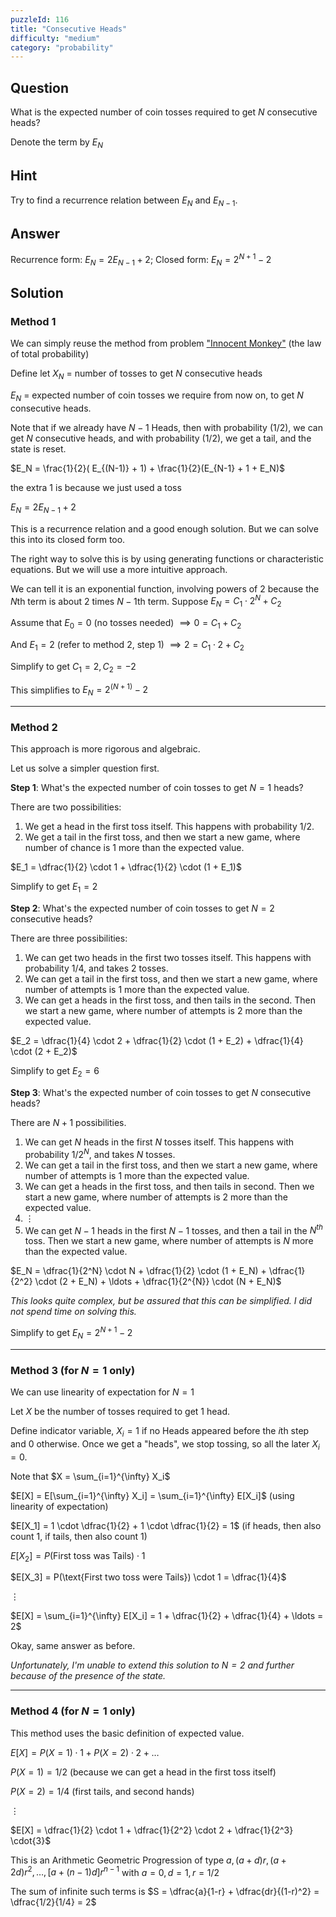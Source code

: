 ```yaml
---
puzzleId: 116
title: "Consecutive Heads"
difficulty: "medium"
category: "probability"
---
```


## Question
What is the expected number of coin tosses required to get $N$ consecutive heads?

Denote the term by $E_N$

## Hint
Try to find a recurrence relation between $E_{N}$ and $E_{N-1}$.

## Answer
Recurrence form: $E_N = 2E_{N-1} + 2$; 
Closed form: $E_N = 2^{N+1}-2$

## Solution

### Method 1

We can simply reuse the method from problem ["Innocent Monkey"](115) (the law of total probability)


Define let $X_N$ = number of tosses to get $N$ consecutive heads 

$E_N$ = expected number of coin tosses we require from now on, to get $N$ consecutive heads.

<!-- 
Recall the law of total probability,
$E[X_N] = E [ E[X_N |Y] ]$
where $Y$ = current toss (either Head or tail).

$E[X_N] = \frac{1}{2} ( E[X_N] | H) + \frac{1}{2} ( E[X_N] | T)$ 
-->

Note that if we already have $N-1$ Heads, then with probability (1/2), we can get $N$ consecutive heads, and with probability (1/2), we get a tail, and the state is reset.

$E_N =  \frac{1}{2}( E_{(N-1)} + 1) + \frac{1}{2}(E_{N-1} + 1 + E_N)$

the extra 1 is because we just used a toss

$E_N = 2E_{N-1} + 2$

This is a recurrence relation and a good enough solution. But we can solve this into its closed form too.

The right way to solve this is by using generating functions or characteristic equations.
But we will use a more intuitive approach.

We can tell it is an exponential function, involving powers of $2$ because the $N$th term is about 2 times $N-1$th term. Suppose $E_N = C_1 \cdot 2^{N} + C_2$

Assume that $E_0 = 0$ (no tosses needed) $\implies 0 = C_1 + C_2$

And $E_1 = 2$ (refer to method 2, step 1) $\implies 2 = C_1\cdot 2 + C_2$

Simplify to get $C_1 =2, C_2 = -2$


<!-- 
This above equation is logical and should be written directly.
=> $En = 2E(n-1) + 2$ 
-->

This simplifies to $E_N = 2^{(N+1)}-2$

<!-- 

We can solve this recurrence relation using the method of characteristic equation.

**Step 1: Homogenous Solution**
This is the solution to the recurrence relation without the constant term.

$f(N) = 2 \cdot f({N-1})$

This is simply given by $f(N) =C\cdot 2^N$ where $C$ is a constant.

**Step 2: Particular Solution**
Next, we need to find a particular solution to the original non-homogeneous equation. We can guess a solution of the form 
$f(N) = A$ where $A$ is a constant. Substituting this into the original equation gives: 

$A = 2A + 2 \implies A = -2$

Hence the particular solution is $f(N)=-2$

**Step 3: General Solution**
The general solution to the original equation is the sum of the homogeneous solution and the particular solution:


$f(N) = C \cdot 2^{N} - 2$

Assume that $E_0 = 0$ (no tosses needed), and solve for $C$

$0 = C + 2 \implies C = 2$


Hence $E_N = 2 * 2^{N}-2 = 2^{N-2} - 2$

 -->

---

### Method 2

This approach is more rigorous and algebraic.

Let us solve a simpler question first. 

**Step 1**: What's the expected number of coin tosses to get $N=1$ heads?

There are two possibilities:

1. We get a head in the first toss itself. This happens with probability $1/2$.
2. We get a tail in the first toss, and then we start a new game, where number of chance is 1 more than the expected value.


$E_1 = \dfrac{1}{2} \cdot 1 + \dfrac{1}{2} \cdot (1 + E_1)$

Simplify to get $E_1 = 2$

**Step 2**: What's the expected number of coin tosses to get $N=2$ consecutive heads?

There are three possibilities:
1. We can get two heads in the first two tosses itself. This happens with probability $1/4$, and takes 2 tosses.
2. We can get a tail in the first toss, and then we start a new game, where number of attempts is 1 more than the expected value.
3. We can get a heads in the first toss, and then tails in the second. Then we start a new game, where number of attempts is 2 more than the expected value.

$E_2 = \dfrac{1}{4} \cdot 2 + \dfrac{1}{2} \cdot (1 + E_2) + \dfrac{1}{4} \cdot (2 + E_2)$

Simplify to get $E_2 = 6$

**Step 3**: What's the expected number of coin tosses to get $N$ consecutive heads?

There are $N+1$ possibilities. 

1. We can get $N$ heads in the first $N$ tosses itself. This happens with probability $1/2^N$, and takes $N$ tosses.
2. We can get a tail in the first toss, and then we start a new game, where number of attempts is 1 more than the expected value.
3. We can get a heads in the first toss, and then tails in second. Then we start a new game, where number of attempts is 2 more than the expected value.
4. $\vdots$
5. We can get $N-1$ heads in the first $N-1$ tosses, and then a tail in the $N^{th}$ toss. Then we start a new game, where number of attempts is $N$ more than the expected value.


$E_N = \dfrac{1}{2^N} \cdot N + \dfrac{1}{2} \cdot (1 + E_N) + \dfrac{1}{2^2} \cdot (2 + E_N) + \ldots + \dfrac{1}{2^{N}} \cdot (N + E_N)$


<!-- $ =  \dfrac{1}{2^N} \cdot [ N + 2^{N-1}(1 +E[X_N])  + \ldots + (N + E[X_N])]$ -->

<!-- $=  \dfrac{1}{2^N} \cdot [ N + E[X_N](1 + ... + 2^{N-1} )]  + [\dfrac{1}{2} + \dfrac{2}{2^2} \ldots + \dfrac{N}{2^N}]$ -->

*This looks quite complex, but be assured that this can be simplified. I did not spend time on solving this.*

Simplify to get $E_N = 2^{N+1}-2$

---

### Method 3 (for $N=1$ only)

We can use linearity of expectation for $N=1$

Let $X$ be the number of tosses required to get 1 head. 

Define indicator variable, $X_i = 1$ if no Heads appeared before the $i$th step and $0$ otherwise. Once we get a "heads", we stop tossing, so all the later $X_i=0$.

Note that $X = \sum_{i=1}^{\infty} X_i$

$E[X] = E[\sum_{i=1}^{\infty} X_i] = \sum_{i=1}^{\infty} E[X_i]$ (using linearity of expectation)

$E[X_1] = 1 \cdot \dfrac{1}{2} + 1 \cdot \dfrac{1}{2} = 1$ (if heads, then also count 1, if tails, then also count 1)

$E[X_2] = P(\text{First toss was Tails}) \cdot  1$

$E[X_3] = P(\text{First two toss were Tails}) \cdot 1 = \dfrac{1}{4}$

$\vdots$

$E[X] = \sum_{i=1}^{\infty} E[X_i] = 1 + \dfrac{1}{2} + \dfrac{1}{4} + \ldots = 2$

Okay, same answer as before.

*Unfortunately, I'm unable to extend this solution to $N=2$ and further because of the presence of the state.*

---

### Method 4 (for $N=1$ only)

This method uses the basic definition of expected value.

$E[X] = P(X=1) \cdot 1 + P(X=2) \cdot 2 + \ldots$

$P(X=1) = 1/2$ (because we can get a head in the first toss itself)

$P(X=2) = 1/4$ (first tails, and second hands)

$\vdots$

$E[X] = \dfrac{1}{2} \cdot 1 + \dfrac{1}{2^2} \cdot 2 + \dfrac{1}{2^3} \cdot{3}$

This is an Arithmetic Geometric Progression of type $a, (a+d)r, (a+2d)r^2, \ldots, [a + (n-1)d] r^{n-1}$ with $a=0, d=1, r=1/2$

The sum of infinite such terms is $S =  \dfrac{a}{1-r} + \dfrac{dr}{(1-r)^2} = \dfrac{1/2}{1/4} = 2$

